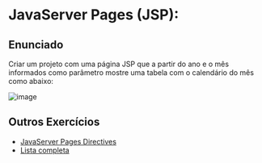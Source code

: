# JavaServer Pages (JSP):

## Enunciado
Criar um projeto com uma página JSP que a partir do ano e o mês informados como parâmetro mostre uma tabela com o calendário do mês como abaixo:

![image](https://github.com/user-attachments/assets/4b3bae12-b61d-48be-b2fa-c9906754de62)

## Outros Exercícios
- [JavaServer Pages Directives](https://github.com/isaquesv/POO-tarefas/tree/main/aula7_JSP_Directives)
- [Lista completa](https://github.com/isaquesv/POO-tarefas)
